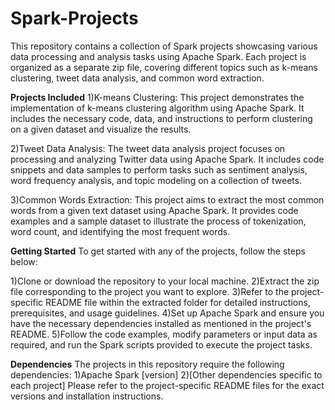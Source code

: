 # Spark-Projects

This repository contains a collection of Spark projects showcasing various data processing and analysis tasks using Apache Spark.
Each project is organized as a separate zip file, covering different topics such as k-means clustering, tweet data analysis, and common word extraction.

**Projects Included**
1)K-means Clustering: This project demonstrates the implementation of k-means clustering algorithm using Apache Spark. 
It includes the necessary code, data, and instructions to perform clustering on a given dataset and visualize the results.

2)Tweet Data Analysis: The tweet data analysis project focuses on processing and analyzing Twitter data using Apache Spark. 
It includes code snippets and data samples to perform tasks such as sentiment analysis, word frequency analysis, and topic modeling on a collection of tweets.

3)Common Words Extraction: This project aims to extract the most common words from a given text dataset using Apache Spark.
It provides code examples and a sample dataset to illustrate the process of tokenization, word count, and identifying the most frequent words.

**Getting Started**
To get started with any of the projects, follow the steps below:

1)Clone or download the repository to your local machine.
2)Extract the zip file corresponding to the project you want to explore.
3)Refer to the project-specific README file within the extracted folder for detailed instructions, prerequisites, and usage guidelines.
4)Set up Apache Spark and ensure you have the necessary dependencies installed as mentioned in the project's README.
5)Follow the code examples, modify parameters or input data as required, and run the Spark scripts provided to execute the project tasks.

**Dependencies**
The projects in this repository require the following dependencies:
1)Apache Spark [version]
2)[Other dependencies specific to each project]
Please refer to the project-specific README files for the exact versions and installation instructions.

